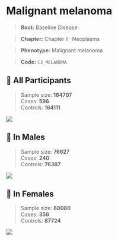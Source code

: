 # Malignant melanoma

> **Root:** Baseline Disease  

> **Chapter:** Chapter II- Neoplasms  

> **Phenotype:** Malignant melanoma  

> **Code:** `C3_MELANOMA`

## 🧪 All Participants  
> Sample size: **164707**  
> Cases: **596**  
> Controls: **164111**
<img src="/Disease/Figures/ALL/Baseline/C3_MELANOMA.png"/>
<CsvTable src="/public/Disease/Data/ALL/Baseline/LG_C3_MELANOMA.csv" label="🔍 View full results" />

## 👨 In Males  
> Sample size: **76627**  
> Cases: **240**  
> Controls: **76387**
<img src="/Disease/Figures/Male/Baseline/C3_MELANOMA.png"/>
<CsvTable src="/public/Disease/Data/Male/Baseline/LG_C3_MELANOMA.csv" label="🔍 View full results" />

## 👩 In Females  
> Sample size: **88080**  
> Cases: **356**  
> Controls: **87724**
<img src="/Disease/Figures/Female/Baseline/C3_MELANOMA.png"/>
<CsvTable src="/public/Disease/Data/Female/Baseline/LG_C3_MELANOMA.csv" label="🔍 View full results" />
